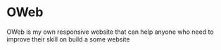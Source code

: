 # OWeb
OWeb is my own responsive website that can help anyone who need to improve their skill on build a some website
